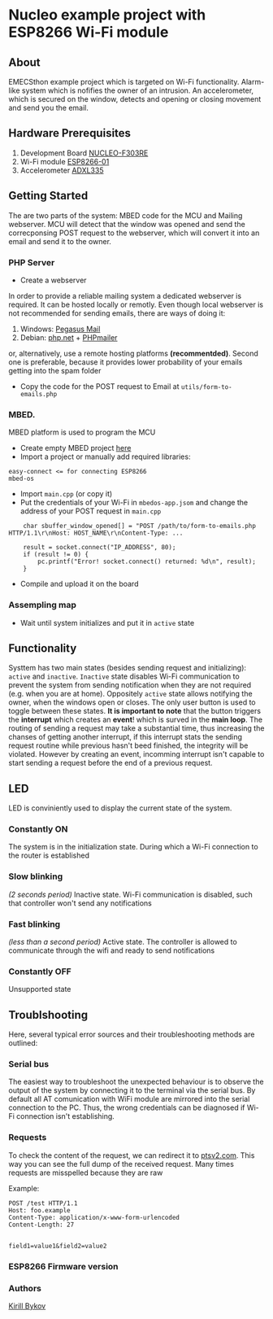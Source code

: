# Nucleo example project with ESP8266 Wi-Fi module

## About

EMECSthon example project which is targeted on Wi-Fi functionality. Alarm-like system which is nofifies the owner of an intrusion. An accelerometer, which is secured on the window, detects and opening or closing movement and send you the email.

## Hardware Prerequisites 

1. Development Board [NUCLEO-F303RE](https://www.st.com/en/evaluation-tools/nucleo-f303re.html)
2. Wi-Fi module [ESP8266-01](https://www.espressif.com/en/products/hardware/esp8266ex/overview)
3. Accelerometer [ADXL335](https://www.analog.com/en/products/adxl335.html#product-overview)

## Getting Started

The are two parts of the system: MBED code for the MCU and Mailing webserver. MCU will detect that the window was opened and send the correcponsing POST request to the webserver, which will convert it into an email and send it to the owner.

### PHP Server

* Create a webserver

In order to provide a reliable mailing system a dedicated webserver is required. It can be hosted locally or remotly. Even though local webserver is not recommended for sending emails, there are ways of doing it:

1. Windows: [Pegasus Mail](http://www.pmail.com/)
2. Debian: [php.net](https://www.php.net/manual/en/install.unix.debian.php) + [PHPmailer](https://sourceforge.net/projects/phpmailer/)

or, alternatively, use a remote hosting platforms **(recommentded)**. Second one is preferable, because it provides lower probability of your emails getting into the spam folder

* Copy the code for the POST request to Email at `utils/form-to-emails.php`

### MBED. 

MBED platform is used to program the MCU

* Create empty MBED project [here](https://ide.mbed.com/compiler)
* Import a project or manually add required libraries:
```
easy-connect <= for connecting ESP8266
mbed-os
```
* Import `main.cpp` (or copy it)
* Put the credentials of your Wi-Fi in `mbedos-app.jsom` and change the address of your POST request in `main.cpp`
```
    char sbuffer_window_opened[] = "POST /path/to/form-to-emails.php HTTP/1.1\r\nHost: HOST_NAME\r\nContent-Type: ...
```
```
    result = socket.connect("IP_ADDRESS", 80);
    if (result != 0) {
        pc.printf("Error! socket.connect() returned: %d\n", result);
    }
```
* Compile and upload it on the board

### Assempling map

* Wait until system initializes and put it in `active` state

## Functionality

Systtem has two main states (besides sending request and initializing): `active` and `inactive`. `Inactive` state disables Wi-Fi communication to prevent the system from sending notification when they are not required (e.g. when you are at home). Oppositely `active` state allows notifying the owner, when the windows open or closes. The only user button is used to toggle between these states. **It is important to note** that the button triggers the **interrupt** which creates an **event**! which is surved in the **main loop**. The routing of sending a request may take a substantial time, thus increasing the chanses of getting another interrupt, if this interrupt stats the sending request routine while previous hasn't beed finished, the integrity will be violated. However by creating an event, incomming interrupt isn't capable to start sending a request before the end of a previous request. 

## LED

LED is conviniently used to display the current state of the system. 

### Constantly ON

The system is in the initialization state. During which a Wi-Fi connection to the router is established

### Slow blinking

*(2 seconds period)* Inactive state. Wi-Fi communication is disabled, such that controller won't send any notifications

### Fast blinking

*(less than a second period)* Active state. The controller is allowed to communicate through the wifi and ready to send notifications

### Constantly OFF

Unsupported state

## Troublshooting

Here, several typical error sources and their troubleshooting methods are outlined:

### Serial bus

The easiest way to troubleshoot the unexpected behaviour is to observe the output of the system by connecting it to the terminal via the serial bus. By default all AT comunication with WiFi module are mirrored into the serial connection to the PC. Thus, the wrong credentials can be diagnosed if Wi-Fi connection isn't establishing.

### Requests

To check the content of the request, we can redirect it to [ptsv2.com](https://ptsv2.com). This way you can see the full dump of the received request. 
Many times requests are misspelled because they are raw

Example:

```
POST /test HTTP/1.1
Host: foo.example
Content-Type: application/x-www-form-urlencoded
Content-Length: 27


field1=value1&field2=value2
```

### ESP8266 Firmware version

### Authors
[Kirill Bykov](https://github.com/kibk/)


